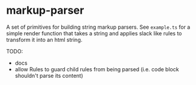 # markup-parser

A set of primitives for building string markup parsers.
See `example.ts` for a simple render function that takes a string and applies slack like rules to 
transform it into an html string.

TODO: 
- docs
- allow Rules to guard child rules from being parsed (i.e. code block shouldn't parse its content)

